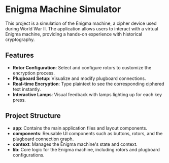 # Enigma Machine Simulator

This project is a simulation of the Enigma machine, a cipher device used during World War II. The application allows users to interact with a virtual Enigma machine, providing a hands-on experience with historical cryptography.

## Features

- **Rotor Configuration**: Select and configure rotors to customize the encryption process.
- **Plugboard Setup**: Visualize and modify plugboard connections.
- **Real-time Encryption**: Type plaintext to see the corresponding ciphered text instantly.
- **Interactive Lamps**: Visual feedback with lamps lighting up for each key press.

## Project Structure

- **app**: Contains the main application files and layout components.
- **components**: Reusable UI components such as buttons, rotors, and the plugboard connection graph.
- **context**: Manages the Enigma machine's state and context.
- **lib**: Core logic for the Enigma machine, including rotors and plugboard configurations.